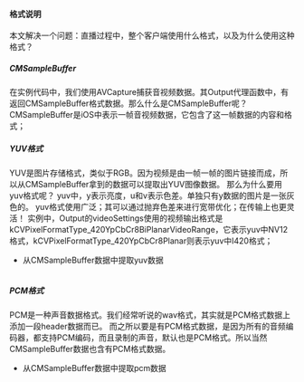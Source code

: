 #### 格式说明
本文解决一个问题：直播过程中，整个客户端使用什么格式，以及为什么使用这种格式？

##### CMSampleBuffer
在实例代码中，我们使用AVCapture捕获音视频数据。其Output代理函数中，有返回CMSampleBuffer格式数据。那么什么是CMSampleBuffer呢？
CMSampleBuffer是iOS中表示一帧音视频数据，它包含了这一帧数据的内容和格式；

##### YUV格式
YUV是图片存储格式，类似于RGB。因为视频是由一帧一帧的图片链接而成，所以从CMSampleBuffer拿到的数据可以提取出YUV图像数据。
那么为什么要用yuv格式呢？
yuv中，y表示亮度，u和v表示色差。单独只有y数据的图片是一张灰色的。
yuv格式使用广泛；其可以通过抛弃色差来进行宽带优化；在传输上也更灵活！
实例中，Output的videoSettings使用的视频输出格式是  kCVPixelFormatType_420YpCbCr8BiPlanarVideoRange，它表示yuv中NV12格式，kCVPixelFormatType_420YpCbCr8Planar则表示yuv中I420格式；
* 从CMSampleBuffer数据中提取yuv数据
```swiift

```

##### PCM格式
PCM是一种声音数据格式。我们经常听说的wav格式，其实就是PCM格式数据上添加一段header数据而已。
而之所以要是有PCM格式数据，是因为所有的音频编码器，都支持PCM编码，而且录制的声音，默认也是PCM格式。所以当然CMSampleBuffer数据也含有PCM格式数据。
* 从CMSampleBuffer数据中提取pcm数据
```swiift

```




